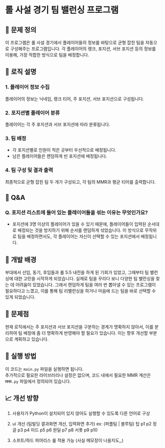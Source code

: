 # 롤 사설 경기 팀 밸런싱 프로그램

## 📌 문제 정의
이 프로그램은 롤 사설 경기에서 플레이어들의 정보를 바탕으로 균형 잡힌 팀을 자동으로 구성해주는 프로그램입니다. 각 플레이어의 랭크, 포지션, 서브 포지션 등의 정보를 이용해, 가장 적합한 방식으로 팀을 배정합니다.

## 🔄 로직 설명

### 1. 플레이어 정보 수집
플레이어의 정보는 닉네임, 랭크 티어, 주 포지션, 서브 포지션으로 구성됩니다.

### 2. 포지션별 플레이어 분류
플레이어는 각 주 포지션과 서브 포지션에 따라 분류됩니다.

### 3. 팀 배정
- 각 포지션별로 인원이 적은 곳부터 우선적으로 배정됩니다.
- 남은 플레이어들은 랜덤하게 빈 포지션에 배정됩니다.

### 4. 팀 구성 및 결과 출력
최종적으로 균형 잡힌 팀 두 개가 구성되고, 각 팀의 MMR과 평균 티어를 출력합니다.

## 🤔 Q&A

### Q. 포지션 리스트에 들어 있는 플레이어들을 섞는 이유는 무엇인가요?
- 포지션에 3명 이상의 플레이어가 있을 수 있기 때문에, 플레이어들이 입력된 순서대로 배정되는 것을 방지하기 위해 순서를 랜덤하게 섞었습니다. 이 방식으로 무작위로 팀을 배정하면서도, 각 플레이어는 자신이 선택할 수 있는 포지션에서 배정됩니다.

## 📝 개발 배경
부대에서 선임, 동기, 후임들과 롤 5:5 내전을 하게 된 기회가 있었고, 그때부터 팀 밸런싱에 대한 고민을 시작하게 되었습니다. 실제로 팀을 꾸리다 보니 다양한 팀 밸런싱을 찾는 데 어려움이 있었습니다. 그래서 랜덤하게 팀을 여러 번 뽑아낼 수 있는 프로그램이 필요하다고 느꼈고, 이를 통해 팀 리밸런싱을 하거나 마음에 드는 팀을 바로 선택할 수 있게 되었습니다.

## 🔧 문제점
현재 로직에서는 주 포지션과 서브 포지션을 구분하는 경계가 명확하지 않아서, 이를 분리하여 팀 배정에 좀 더 명확하게 반영해야 할 필요가 있습니다. 이는 향후 개선할 부분으로 계획하고 있습니다.

## 🚀 실행 방법
이 코드는 `main.py` 파일을 실행하면 됩니다.  
추가적으로 필요한 라이브러리나 설정은 없으며, 코드 내에서 필요한 MMR 계산은 `MMR.py` 파일에서 정의되어 있습니다.

## 📈 개선 방향
1. 사용자가 Python이 설치되어 있지 않아도 실행할 수 있도록 다른 언어로 구상

2. ui 개선 (팀빌딩 결과화면 개선, 입력화면 추가)
ex: (퍼플팀 | 블루팀)
탑        p1 p2
정글      p3 p4
미드      p5 p6
원딜      p7 p8
서폿      p9 p10

3. 소프트/하드 피어리스 룰 적용 가능 (사실 메모장이 나을지도,,)

